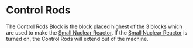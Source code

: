 Control Rods
============

The Control Rods Block is the block placed highest of the 3 blocks which are used to make the [Small Nuclear Reactor](small_reactor.md).
If the [Small Nuclear Reactor](small_reactor.md) is turned on, the Control Rods will extend out of the machine.